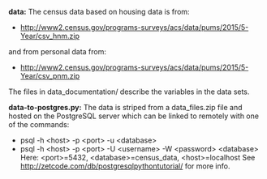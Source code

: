 **data:** 
The census data based on housing data is from:
* http://www2.census.gov/programs-surveys/acs/data/pums/2015/5-Year/csv_hnm.zip

and from personal data from:
  * http://www2.census.gov/programs-surveys/acs/data/pums/2015/5-Year/csv_pnm.zip

The files in data_documentation/ describe the variables in the data sets.

**data-to-postgres.py:**
The data is striped from a data_files.zip file and hosted on the PostgreSQL server which can be linked to remotely with one of the commands:
  * psql -h \<host\> -p \<port\> -u \<database\>
  * psql -h \<host\> -p \<port\> -U \<username\> -W \<password\> \<database\>
Here: \<port\>=5432, \<database\>=census_data, \<host\>=localhost
See http://zetcode.com/db/postgresqlpythontutorial/ for more info.
                  
            
